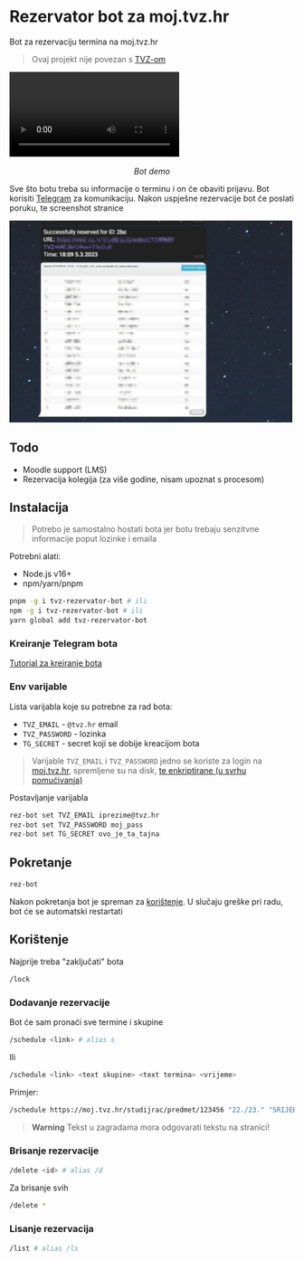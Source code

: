 # Rezervator bot za moj.tvz.hr

Bot za rezervaciju termina na moj.tvz.hr

> Ovaj projekt nije povezan s [TVZ-om](https://tvz.hr)

<video src=".github/demo.mp4" controls="controls" style="max-width: 730px;">
</video>
<p align="center"> <i>Bot demo</i> </p>

Sve što botu treba su informacije o terminu i on će obaviti prijavu. Bot korisiti [Telegram](https://telegram.org/) za komunikaciju. Nakon uspješne rezervacije bot će poslati poruku, te screenshot stranice

<img style="max-width: 500px" src=".github/res.png"></img>

## Todo

- Moodle support (LMS)
- Rezervacija kolegija (za više godine, nisam upoznat s procesom)

## Instalacija

> Potrebo je samostalno hostati bota jer botu trebaju senzitvne informacije poput lozinke i emaila

Potrebni alati:

- Node.js v16+
- npm/yarn/pnpm

```bash
pnpm -g i tvz-rezervator-bot # ili
npm -g i tvz-rezervator-bot # ili
yarn global add tvz-rezervator-bot
```

### Kreiranje Telegram bota

[Tutorial za kreiranje bota](https://sendpulse.com/knowledge-base/chatbot/telegram/create-telegram-chatbot)

### Env varijable

Lista varijabla koje su potrebne za rad bota:

- `TVZ_EMAIL` - `@tvz.hr` email
- `TVZ_PASSWORD` - lozinka
- `TG_SECRET` - secret koji se dobije kreacijom bota

> Varijable `TVZ_EMAIL` i `TVZ_PASSWORD` jedno se koriste za login na [moj.tvz.hr](), spremljene su na disk, [te enkriptirane (u svrhu pomućivanja)](https://github.com/sindresorhus/conf#encryptionkey)

Postavljanje varijabla

```bash
rez-bot set TVZ_EMAIL iprezime@tvz.hr
rez-bot set TVZ_PASSWORD moj_pass
rez-bot set TG_SECRET ovo_je_ta_tajna
```

## Pokretanje

```bash
rez-bot
```

Nakon pokretanja bot je spreman za [korištenje](#korištenje). U slučaju greške pri radu, bot će se automatski restartati

## Korištenje

Najprije treba "zaključati" bota

```bash
/lock
```

### Dodavanje rezervacije

Bot će sam pronaći sve termine i skupine

```bash
/schedule <link> # alias s
```

Ili

```bash
/schedule <link> <text skupine> <text termina> <vrijeme>
```

Primjer:

```bash
/schedule https://moj.tvz.hr/studijrac/predmet/123456 "​2​2./​2​3." "SRIJEDA 10:00" 17:35-7.2.2023
```

> **Warning**
> Tekst u zagradama mora odgovarati tekstu na stranici!

### Brisanje rezervacije

```bash
/delete <id> # alias /d
```

Za brisanje svih

```bash
/delete *
```

### Lisanje rezervacija

```bash
/list # alias /ls
```
